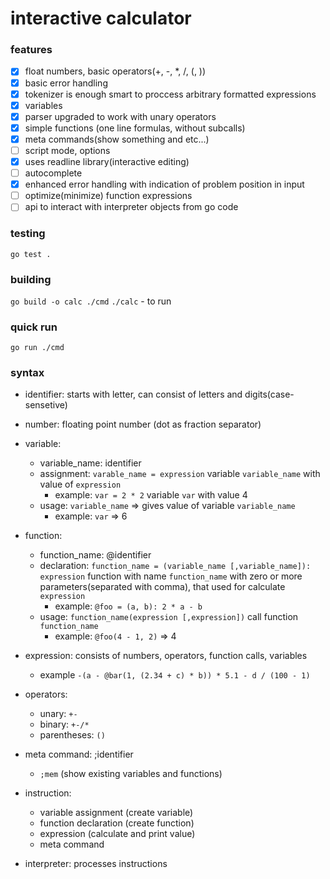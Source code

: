 # interactive calculator

### features
* [x] float numbers, basic operators(+, -, *, /, (, ))
* [x] basic error handling
* [x] tokenizer is enough smart to proccess arbitrary formatted expressions
* [x] variables
* [x] parser upgraded to work with unary operators
* [x] simple functions (one line formulas, without subcalls)
* [x] meta commands(show something and etc...)
* [ ] script mode, options
* [x] uses readline library(interactive editing)
* [ ] autocomplete
* [x] enhanced error handling with indication of problem position in input
* [ ] optimize(minimize) function expressions
* [ ] api to interact with interpreter objects from go code

### testing
`go test .`

### building 
`go build -o calc ./cmd`
`./calc` - to run

### quick run
`go run ./cmd`

### syntax
* identifier: starts with letter, can consist of letters and digits(case-sensetive)

* number: floating point number (dot as fraction separator)

* variable:
  * variable_name: identifier
  * assignment: `varable_name = expression` variable `variable_name` with value of `expression`
    * example: `var = 2 * 2` variable `var` with value 4
  * usage: `variable_name` => gives value of variable `variable_name`
    * example: `var` => 6

* function:
  * function_name: @identifier
  * declaration: `function_name = (variable_name [,variable_name]): expression` function with name `function_name` with zero or more parameters(separated with comma), that used for calculate `expression`
    * example: `@foo = (a, b): 2 * a - b`
  * usage: `function_name(expression [,expression])` call function `function_name`
    * example: `@foo(4 - 1, 2)` => 4

* expression: consists of numbers, operators, function calls, variables
  * example `-(a - @bar(1, (2.34 + c) * b)) * 5.1 - d / (100 - 1)`

* operators:
  * unary: `+-`
  * binary: `+-/*`
  * parentheses: `()`

* meta command: ;identifier
  * `;mem` (show existing variables and functions)

* instruction:
  * variable assignment (create variable)
  * function declaration (create function)
  * expression (calculate and print value)
  * meta command

* interpreter: processes instructions


